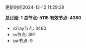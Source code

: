 更新时间2024-12-12 11:29:29

**总订阅: 1**
**总节点: 5115**
**有效节点: 4380**
- v2ray节点: 3480
- ss节点: 891
- ssr节点: 9
